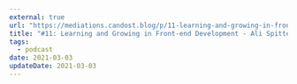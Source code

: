 ```yaml
---
external: true
url: "https://mediations.candost.blog/p/11-learning-and-growing-in-front-end-development"
title: "#11: Learning and Growing in Front-end Development - Ali Spittel"
tags:
  - podcast
date: 2021-03-03
updateDate: 2021-03-03
---
```

